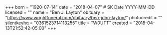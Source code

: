 +++
born = "1920-07-14"
date = "2018-04-07" # SK Date YYYY-MM-DD
licensed = ""
name = "Ben J. Layton"
obituary = "https://www.wrightfuneral.com/obituary/ben-john-layton/"
photocredit = ""
silentkeyhq = "0361523714113255"
title = "W0UTT"
created = "2018-04-13T21:52:42-05:00"
+++
